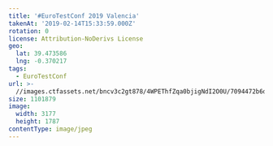 ```yaml
---
title: '#EuroTestConf 2019 Valencia'
takenAt: '2019-02-14T15:33:59.000Z'
rotation: 0
license: Attribution-NoDerivs License
geo:
  lat: 39.473586
  lng: -0.370217
tags:
  - EuroTestConf
url: >-
  //images.ctfassets.net/bncv3c2gt878/4WPEThfZqa0bjigNdI2O0U/7094472b6d37c1c4a6d42736fc9b8339/eurotestconf-2019-valencia_40230830733_o
size: 1101879
image:
  width: 3177
  height: 1787
contentType: image/jpeg
---
```


